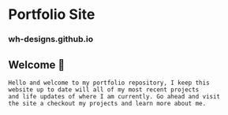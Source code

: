 # Portfolio Site

### wh-designs.github.io

## Welcome 👋

    Hello and welcome to my portfolio repository, I keep this
    website up to date will all of my most recent projects
    and life updates of where I am currently. Go ahead and visit
    the site a checkout my projects and learn more about me.
